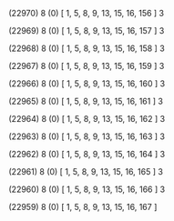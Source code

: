 (22970) 8 (0) [ 1, 5, 8, 9, 13, 15, 16, 156 ] 3 


(22969) 8 (0) [ 1, 5, 8, 9, 13, 15, 16, 157 ] 3 


(22968) 8 (0) [ 1, 5, 8, 9, 13, 15, 16, 158 ] 3 


(22967) 8 (0) [ 1, 5, 8, 9, 13, 15, 16, 159 ] 3 


(22966) 8 (0) [ 1, 5, 8, 9, 13, 15, 16, 160 ] 3 


(22965) 8 (0) [ 1, 5, 8, 9, 13, 15, 16, 161 ] 3 


(22964) 8 (0) [ 1, 5, 8, 9, 13, 15, 16, 162 ] 3 


(22963) 8 (0) [ 1, 5, 8, 9, 13, 15, 16, 163 ] 3 


(22962) 8 (0) [ 1, 5, 8, 9, 13, 15, 16, 164 ] 3 


(22961) 8 (0) [ 1, 5, 8, 9, 13, 15, 16, 165 ] 3 


(22960) 8 (0) [ 1, 5, 8, 9, 13, 15, 16, 166 ] 3 


(22959) 8 (0) [ 1, 5, 8, 9, 13, 15, 16, 167 ]  

